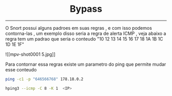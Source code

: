 
<h1 align="center">Bypass</h1>
<hr>

O Snort possui alguns padroes em suas regras , e com isso podemos contorna-las , um exemplo disso seria a regra de alerta ICMP , veja abaixo a regra tem um padrao que seria o conteudo "10 12 13 14 15 16 17 18 1A 1B 1C 1D 1E 1F"

![[mpv-shot0001 5.jpg]]

Para contornar essa regras existe um parametro do ping que permite mudar esse conteudo

```bash
ping -c1 -p "646566768" 178.18.0.2
```

```sh
hping3 --icmp -C 8 -K 1  <IP>
```